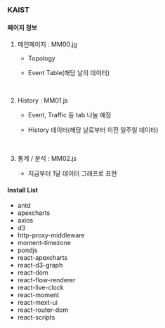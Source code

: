 ### KAIST

#### 페이지 정보

1. 메인페이지 : MM00.jg

   - Topology
   - Event Table(해당 날의 데이터)

     <br/>

2. History : MM01.js

   - Event, Traffic 등 tab 나눌 예정
   - History 데이터(해당 날로부터 이전 일주일 데이터)

     <br/>

3. 통계 / 분석 : MM02.js
   - 지금부터 1달 데이터 그래프로 표현

#### Install List

- antd
- apexcharts
- axios
- d3
- http-proxy-middleware
- moment-timezone
- pondjs
- react-apexcharts
- react-d3-graph
- react-dom
- react-flow-renderer
- react-live-clock
- react-moment
- react-mext-ui
- react-router-dom
- react-scripts
